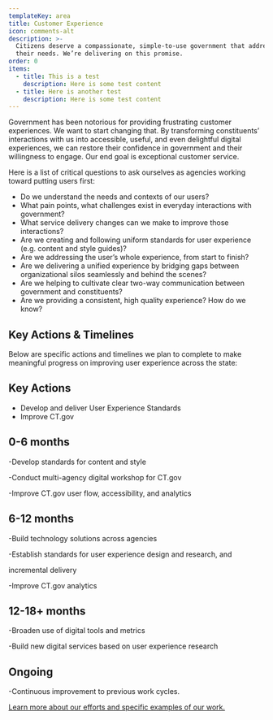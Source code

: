 ```yaml
---
templateKey: area
title: Customer Experience
icon: comments-alt
description: >-
  Citizens deserve a compassionate, simple-to-use government that addresses
  their needs. We’re delivering on this promise.
order: 0
items:
  - title: This is a test
    description: Here is some test content
  - title: Here is another test
    description: Here is some test content
---
```

Government has been notorious for providing frustrating customer experiences. We want to start changing that. By transforming constituents’ interactions with us into accessible, useful, and even delightful digital experiences, we can restore their confidence in government and their willingness to engage. Our end goal is exceptional customer service.

Here is a list of critical questions to ask ourselves as agencies working toward putting users first:  

* Do we understand the needs and contexts of our users? 
* What pain points, what challenges exist in everyday interactions with government?
* What service delivery changes can we make to improve those interactions?
* Are we creating and following uniform standards for user experience (e.g. content and style guides)?
* Are we addressing the user’s whole experience, from start to finish?
* Are we delivering a unified experience by bridging gaps between organizational silos seamlessly and behind the scenes?
* Are we helping to cultivate clear two-way communication between government and constituents?
* Are we providing a consistent, high quality experience? How do we know?

## Key Actions & Timelines

Below are specific actions and timelines we plan to  complete to make meaningful progress on improving user experience across the state:



## **Key Actions**

* Develop and deliver User Experience Standards
* Improve CT.gov



## **0-6 months**

\-Develop standards for content and style

\-Conduct multi-agency digital workshop for CT.gov 

\-Improve CT.gov user flow, accessibility, and analytics

## 6-12 months

\-Build technology solutions across agencies 

\-Establish standards for user experience design and research, and

incremental delivery

\-Improve CT.gov analytics

## 12-18+ months

\-Broaden use of digital tools and metrics

\-Build new digital services based on user experience research

## Ongoing

\-Continuous improvement to previous work cycles. 

[Learn more about our efforts and specific examples of our work.](https://mountain-laurel.netlify.com/work)
